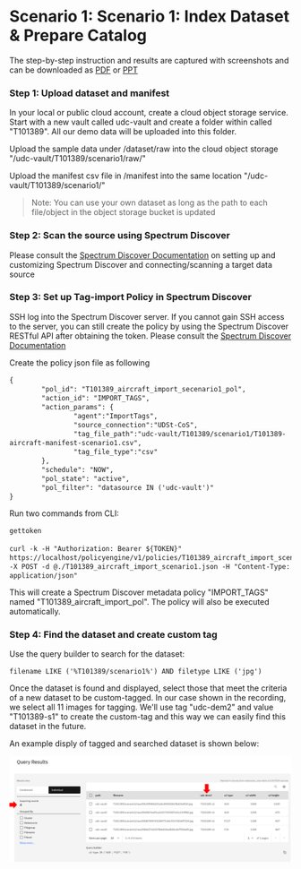 # Scenario 1: Scenario 1: Index Dataset & Prepare Catalog



The step-by-step instruction and results are captured with screenshots and can be downloaded as [PDF](recording/T101389-Scenario1-v20210920.pdf) or [PPT](recording/T101389-Scenario1-v20210920.pptx)



### Step 1: Upload dataset and manifest

In your local or public cloud account, create a cloud object storage service. Start with a new vault called udc-vault and create a folder within called "T101389". All our demo data will be uploaded into this folder. 

Upload the sample data under /dataset/raw into the cloud object storage "/udc-vault/T101389/scenario1/raw/"

Upload the manifest csv file in /manifest into the same location "/udc-vault/T101389/scenario1/"

> Note: You can use your own dataset as long as the path to each file/object in the object storage bucket is updated


### Step 2: Scan the source using Spectrum Discover
Please consult the [Spectrum Discover Documentation](https://www.ibm.com/docs/en/spectrum-discover) on setting up and customizing Spectrum Discover and connecting/scanning a target data source



### Step 3: Set up Tag-import Policy in Spectrum Discover

SSH log into the Spectrum Discover server. If you cannot gain SSH access to the server, you can still create the policy by using the Spectrum Discover RESTful API after obtaining the token. Please consult the [Spectrum Discover Documentation](https://www.ibm.com/docs/en/spectrum-discover)


Create the policy json file as following

    {
            "pol_id": "T101389_aircraft_import_secenario1_pol",
            "action_id": "IMPORT_TAGS",
            "action_params": {
                    "agent":"ImportTags",
                    "source_connection":"UDSt-CoS",
                    "tag_file_path":"udc-vault/T101389/scenario1/T101389-aircraft-manifest-scenario1.csv",
                    "tag_file_type":"csv"
            },
            "schedule": "NOW",
            "pol_state": "active",
            "pol_filter": "datasource IN ('udc-vault')"
    }


Run two commands from CLI:

    gettoken

    curl -k -H "Authorization: Bearer ${TOKEN}" https://localhost/policyengine/v1/policies/T101389_aircraft_import_scenario1_pol -X POST -d @./T101389_aircraft_import_scenario1.json -H "Content-Type: application/json"


This will create a Spectrum Discover metadata policy "IMPORT_TAGS" named "T101389_aircraft_import_pol". The policy will also be executed automatically. 


### Step 4: Find the dataset and create custom tag

Use the query builder to search for the dataset: 

    filename LIKE ('%T101389/scenario1%') AND filetype LIKE ('jpg')


Once the dataset is found and displayed, select those that meet the criteria of a new dataset to be custom-tagged. In our case shown in the recording, we select all 11 images for tagging. We'll use tag "udc-dem2" and value "T101389-s1" to create the custom-tag and this way we can easily find this dataset in the future. 

An example disply of tagged and searched dataset is shown below: 

<img src=recording/T101389-Scenario1-result.png>

